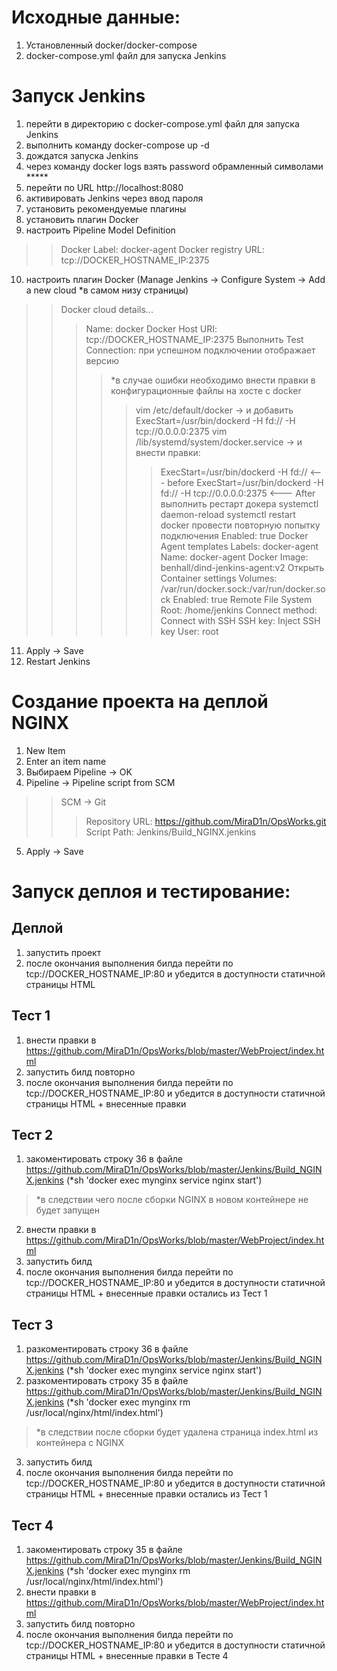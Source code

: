 # Исходные данные:
1. Установленный docker/docker-compose
2. docker-compose.yml файл для запуска Jenkins

# Запуск Jenkins
1. перейти в директорию с docker-compose.yml файл для запуска Jenkins
2. выполнить команду docker-compose up -d
3. дождатся запуска Jenkins
4. через команду docker logs <CONTAINER ID> взять password обрамленный символами *****
5. перейти по URL http://localhost:8080
6. активировать Jenkins через ввод пароля
7. установить рекомендуемые плагины
8. установить плагин Docker
9. настроить Pipeline Model Definition
>> Docker Label: docker-agent
>> Docker registry URL: tcp://DOCKER_HOSTNAME_IP:2375
10. настроить плагин Docker (Manage Jenkins -> Configure System -> Add a new cloud *в самом низу страницы)
>> Docker cloud details...
>>> Name: docker
>>> Docker Host URI: tcp://DOCKER_HOSTNAME_IP:2375
>>> Выполнить Test Connection: при успешном подключении отображает версию
>>>> *в случае ошибки необходимо внести правки в конфигурационные файлы на хосте с docker
>>>>> vim /etc/default/docker -> и добавить ExecStart=/usr/bin/dockerd -H fd:// -H tcp://0.0.0.0:2375
>>>>> vim /lib/systemd/system/docker.service -> и внести правки:
>>>>>> ExecStart=/usr/bin/dockerd -H fd://                <--- before
>>>>>> ExecStart=/usr/bin/dockerd -H fd:// -H tcp://0.0.0.0:2375    <--- After
>>>>> выполнить рестарт докера
>>>>>> systemctl daemon-reload
>>>>>> systemctl restart docker
>>>> провести повторную попытку подключения
>>> Enabled: true
>> Docker Agent templates
>>> Labels: docker-agent
>>> Name: docker-agent
>>> Docker Image: benhall/dind-jenkins-agent:v2
>>> Открыть Container settings
>>>> Volumes: /var/run/docker.sock:/var/run/docker.sock
>>> Enabled: true
>>> Remote File System Root: /home/jenkins
>>> Connect method: Connect with SSH
>>>> SSH key: Inject SSH key
>>>>> User: root
11. Apply -> Save
12. Restart Jenkins

# Создание проекта на деплой NGINX
1. New Item
2. Enter an item name
3. Выбираем Pipeline -> OK
4. Pipeline -> Pipeline script from SCM
>> SCM -> Git
>>> Repository URL: https://github.com/MiraD1n/OpsWorks.git
>>> Script Path: Jenkins/Build_NGINX.jenkins
5. Apply -> Save

# Запуск деплоя и тестирование:
## Деплой
1. запустить проект
2. после окончания выполнения билда перейти по tcp://DOCKER_HOSTNAME_IP:80 и убедится в доступности статичной страницы HTML
## Тест 1 
1. внести правки в https://github.com/MiraD1n/OpsWorks/blob/master/WebProject/index.html
2. запустить билд повторно
3. после окончания выполнения билда перейти по tcp://DOCKER_HOSTNAME_IP:80 и убедится в доступности статичной страницы HTML + внесенные правки
## Тест 2
1. закоментировать строку 36 в файле https://github.com/MiraD1n/OpsWorks/blob/master/Jenkins/Build_NGINX.jenkins (*sh 'docker exec mynginx service nginx start')
  > *в следствии чего после сборки NGINX в новом контейнере не будет запущен
2. внести правки в https://github.com/MiraD1n/OpsWorks/blob/master/WebProject/index.html
3. запустить билд
4. после окончания выполнения билда перейти по tcp://DOCKER_HOSTNAME_IP:80 и убедится в доступности статичной страницы HTML + внесенные правки остались из Тест 1
## Тест 3
1. разкоментировать строку 36 в файле https://github.com/MiraD1n/OpsWorks/blob/master/Jenkins/Build_NGINX.jenkins (*sh 'docker exec mynginx service nginx start')
2. разкоментировать строку 35 в файле https://github.com/MiraD1n/OpsWorks/blob/master/Jenkins/Build_NGINX.jenkins (*sh 'docker exec mynginx rm /usr/local/nginx/html/index.html')
> *в следствии после сборки будет удалена страница index.html из контейнера с NGINX
3. запустить билд
4. после окончания выполнения билда перейти по tcp://DOCKER_HOSTNAME_IP:80 и убедится в доступности статичной страницы HTML + внесенные правки остались из Тест 1
## Тест 4
1. закоментировать строку 35 в файле https://github.com/MiraD1n/OpsWorks/blob/master/Jenkins/Build_NGINX.jenkins (*sh 'docker exec mynginx rm /usr/local/nginx/html/index.html')
2. внести правки в https://github.com/MiraD1n/OpsWorks/blob/master/WebProject/index.html
3. запустить билд повторно
4. после окончания выполнения билда перейти по tcp://DOCKER_HOSTNAME_IP:80 и убедится в доступности статичной страницы HTML + внесенные правки в Тесте 4
